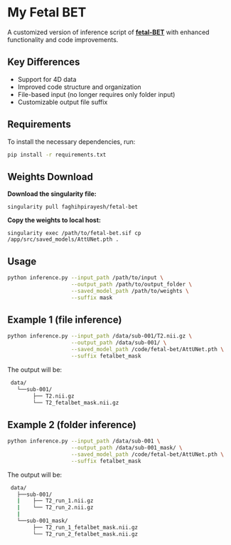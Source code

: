 # My Fetal BET  
A customized version of inference script of [**fetal-BET**](https://github.com/bchimagine/fetal-brain-extraction) with enhanced functionality and code improvements.  

## Key Differences  
- Support for 4D data  
- Improved code structure and organization  
- File-based input (no longer requires only folder input)  
- Customizable output file suffix  


## Requirements  

To install the necessary dependencies, run:  
```bash
pip install -r requirements.txt
```

## Weights Download

**Download the singularity file:**
```
singularity pull faghihpirayesh/fetal-bet
```

**Copy the weights to local host:**

```
singularity exec /path/to/fetal-bet.sif cp /app/src/saved_models/AttUNet.pth .
```


## Usage

```bash
python inference.py --input_path /path/to/input \
                    --output_path /path/to/output_folder \
                    --saved_model_path /path/to/weights \
                    --suffix mask
```

## Example 1 (file inference)
```bash
python inference.py --input_path /data/sub-001/T2.nii.gz \
                    --output_path /data/sub-001/ \
                    --saved_model_path /code/fetal-bet/AttUNet.pth \
                    --suffix fetalbet_mask
```

The output will be:
```bash
 data/
   └──sub-001/
        ├── T2.nii.gz 
        └── T2_fetalbet_mask.nii.gz 
```

## Example 2 (folder inference)
```bash
python inference.py --input_path /data/sub-001 \
                    --output_path /data/sub-001_mask/ \
                    --saved_model_path /code/fetal-bet/AttUNet.pth \
                    --suffix fetalbet_mask
```

The output will be:
```bash
 data/
   ├──sub-001/
   |    ├── T2_run_1.nii.gz 
   |    └── T2_run_2.nii.gz 
   |
   └──sub-001_mask/    
        ├── T2_run_1_fetalbet_mask.nii.gz 
        └── T2_run_2_fetalbet_mask.nii.gz 
```